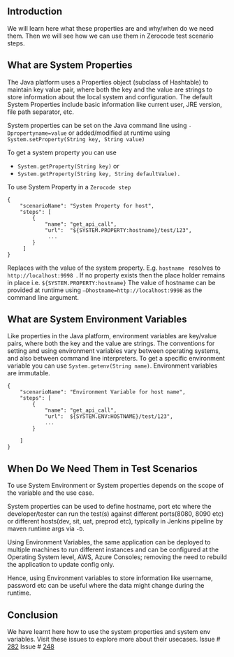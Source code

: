 ## Introduction
We will learn here what these properties are and why/when do we need them. Then we will see how we can use them in Zerocode test scenario steps.

## What are System Properties
The Java platform uses a Properties object (subclass of Hashtable) to maintain key value pair, where both the key and the value are strings to store information about the local system and configuration. 
The default System Properties include basic information like current user, JRE version, file path separator, etc.

System properties can be set on the Java command line using `-Dpropertyname=value` or added/modified at runtime using `System.setProperty(String key, String value)`

To get a system property you can use 
- `System.getProperty(String key)` or 
- `System.getProperty(String key, String defaultValue).`

To use System Property in a `Zerocode step`

```
{
    "scenarioName": "System Property for host",
    "steps": [
        {
            "name": "get_api_call",
            "url":  "${SYSTEM.PROPERTY:hostname}/test/123",
             ...
        }  
     ]
}
```


Replaces with the value of the system property. E.g. `hostname ` resolves to `http://localhost:9998 `. If no property exists then the place holder remains in place i.e. `${SYSTEM.PROPERTY:hostname}`
The  value of hostname can be provided at runtime using `–Dhostname=http://localhost:9998` as the command line argument.


## What are System Environment Variables
Like properties in the Java platform, environment variables are key/value pairs, where both the key and the value are strings. 
The conventions for setting and using environment variables vary between operating systems, and also between command line interpreters.
To get a specific environment variable you can use `System.getenv(String name)`.
Environment variables are immutable.

```
{
    "scenarioName": "Environment Variable for host name",
    "steps": [
        {
            "name": "get_api_call",
            "url":  ${SYSTEM.ENV:HOSTNAME}/test/123",
            ...
        }
        
    ]
}
```


## When Do We Need Them in Test Scenarios
To use System Environment or System properties depends on the scope of the variable and the use case.

System properties can be used to define hostname, port etc where the developer/tester can run the test(s) against different ports(8080, 8090 etc) or different hosts(dev, sit, uat, preprod etc), typically in Jenkins pipeline by maven runtime args via `-D`.

Using Environment Variables, the same application can be deployed to multiple machines to run different instances and can be configured at the Operating System level, AWS, Azure Consoles; removing the need to rebuild the application to update config only. 

Hence, using Environment variables to store information like username, password etc can be useful where the data might change during the runtime.


## Conclusion
We have learnt here how to use the system properties and system env variables. Visit these issues to explore more about their usecases.
Issue # [282](https://github.com/authorjapps/zerocode/issues/282)
Issue # [248](https://github.com/authorjapps/zerocode/issues/248)
